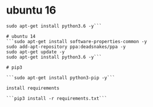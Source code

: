 # ubuntu 16
```sudo apt-get update -y
sudo apt-get install python3.6 -y```

# ubuntu 14
```sudo apt-get install software-properties-common -y
sudo add-apt-repository ppa:deadsnakes/ppa -y
sudo apt-get update -y
sudo apt-get install python3.6 -y```

# pip3

```sudo apt-get install python3-pip -y```

install requirements

```pip3 install -r requirements.txt```
